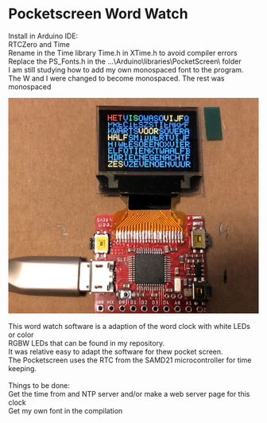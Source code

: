 # Pocketscreen Word Watch

Install in Arduino IDE:<br> 
RTCZero and Time<br>
Rename in the Time library Time.h in XTime.h to avoid compiler errors<br>
Replace the PS_Fonts.h in the ...\Arduino\libraries\PocketScreen\ folder<br>
I am still studying how to add my own monospaced font to the program.<br>
The W and I were changed to become monospaced. The rest was monospaced<br>

<img alt="Word watch" src="Wordwatch.jpg" width="900" />

This word watch software is a adaption of the word clock with white LEDs or color<br>
RGBW LEDs that can be found in my repository.<br>
It was relative easy to adapt the software for thew pocket screen.<br>
The Pocketscreen uses the RTC from the SAMD21 microcontroller for time keeping.<br>
<br>
Things to be done:<br>
Get the time from and NTP server and/or make a web server page for this clock<br>
Get my own font in the compilation<br>
